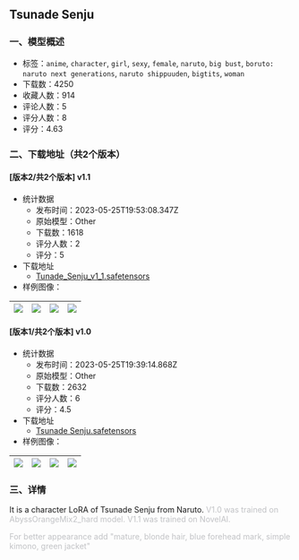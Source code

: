 ## Tsunade Senju
### 一、模型概述

- 标签：`anime`, `character`, `girl`, `sexy`, `female`, `naruto`, `big bust`, `boruto: naruto next generations`, `naruto shippuuden`, `bigtits`, `woman`
- 下载数：4250
- 收藏人数：914
- 评论人数：5
- 评分人数：8
- 评分：4.63

### 二、下载地址（共2个版本）

#### [版本2/共2个版本] v1.1

- 统计数据
  - 发布时间：2023-05-25T19:53:08.347Z
  - 原始模型：Other
  - 下载数：1618
  - 评分人数：2
  - 评分：5
- 下载地址
  - [Tunade_Senju_v1_1.safetensors](https://civitai.com/api/download/models/81072)
- 样例图像：

| <img src="https://image.civitai.com/xG1nkqKTMzGDvpLrqFT7WA/dd84594c-4a83-4ae9-9c1e-958124ce2137/width=450/910822.jpeg" /> | <img src="https://image.civitai.com/xG1nkqKTMzGDvpLrqFT7WA/0960ac4d-a83b-4490-bd43-66697dbf7908/width=450/910804.jpeg" /> | <img src="https://image.civitai.com/xG1nkqKTMzGDvpLrqFT7WA/e37c8996-793f-4eb9-ad8c-97ab34a932d0/width=450/910752.jpeg" /> | <img src="https://image.civitai.com/xG1nkqKTMzGDvpLrqFT7WA/415b0fff-3557-4810-bdc9-8be13e6a092f/width=450/910805.jpeg" /> |
| ---- | ---- | ---- | ---- |

#### [版本1/共2个版本] v1.0

- 统计数据
  - 发布时间：2023-05-25T19:39:14.868Z
  - 原始模型：Other
  - 下载数：2632
  - 评分人数：6
  - 评分：4.5
- 下载地址
  - [Tsunade Senju.safetensors](https://civitai.com/api/download/models/13993)
- 样例图像：

| <img src="https://image.civitai.com/xG1nkqKTMzGDvpLrqFT7WA/59c7aaad-6ac7-4ee8-b4a4-7fa7490dce00/width=450/136030.jpeg" /> | <img src="https://image.civitai.com/xG1nkqKTMzGDvpLrqFT7WA/b2497fed-a6fc-4450-80ff-8bf65f031e00/width=450/136028.jpeg" /> | <img src="https://image.civitai.com/xG1nkqKTMzGDvpLrqFT7WA/638ff6cb-20bb-4fe2-a4b0-3d7d18c89a00/width=450/136026.jpeg" /> | <img src="https://image.civitai.com/xG1nkqKTMzGDvpLrqFT7WA/0b6fc302-a787-4df5-f2bd-56b52a4f0200/width=450/136032.jpeg" /> |
| ---- | ---- | ---- | ---- |


### 三、详情
<p>It is a character LoRA of Tsunade Senju from Naruto. <span style="color:rgb(193, 194, 197)">V1.0 was trained on AbyssOrangeMix2_hard model. V1.1 was trained on NovelAI.</span></p><p></p><p><span style="color:rgb(193, 194, 197)">For better appearance add "mature, blonde hair, blue forehead mark, simple kimono, green jacket"</span></p>
